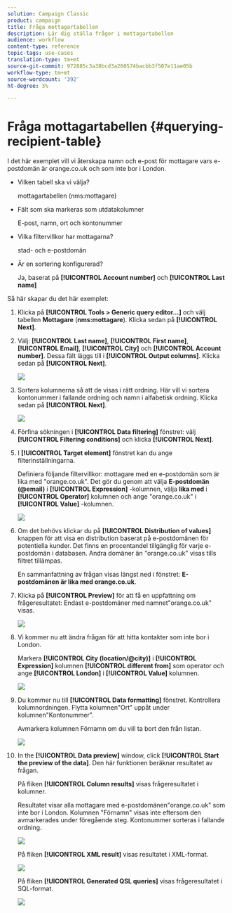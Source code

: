```yaml
---
solution: Campaign Classic
product: campaign
title: Fråga mottagartabellen
description: Lär dig ställa frågor i mottagartabellen
audience: workflow
content-type: reference
topic-tags: use-cases
translation-type: tm+mt
source-git-commit: 972885c3a38bcd3a260574bacbb3f507e11ae05b
workflow-type: tm+mt
source-wordcount: '392'
ht-degree: 3%

---
```



# Fråga mottagartabellen {#querying-recipient-table}

I det här exemplet vill vi återskapa namn och e-post för mottagare vars e-postdomän är orange.co.uk och som inte bor i London.

* Vilken tabell ska vi välja?

   mottagartabellen (nms:mottagare)

* Fält som ska markeras som utdatakolumner

   E-post, namn, ort och kontonummer

* Vilka filtervillkor har mottagarna?

   stad- och e-postdomän

* Är en sortering konfigurerad?

   Ja, baserat på **[!UICONTROL Account number]** och **[!UICONTROL Last name]**

Så här skapar du det här exemplet:

1. Klicka på **[!UICONTROL Tools > Generic query editor...]** och välj tabellen **Mottagare** (**nms:mottagare**). Klicka sedan på **[!UICONTROL Next]**.
1. Välj: **[!UICONTROL Last name]**, **[!UICONTROL First name]**, **[!UICONTROL Email]**, **[!UICONTROL City]** och **[!UICONTROL Account number]**. Dessa fält läggs till i **[!UICONTROL Output columns]**. Klicka sedan på **[!UICONTROL Next]**.

   ![](assets/query_editor_03.png)

1. Sortera kolumnerna så att de visas i rätt ordning. Här vill vi sortera kontonummer i fallande ordning och namn i alfabetisk ordning. Klicka sedan på **[!UICONTROL Next]**.

   ![](assets/query_editor_04.png)

1. Förfina sökningen i **[!UICONTROL Data filtering]** fönstret: välj **[!UICONTROL Filtering conditions]** och klicka **[!UICONTROL Next]**.
1. I **[!UICONTROL Target element]** fönstret kan du ange filterinställningarna.

   Definiera följande filtervillkor: mottagare med en e-postdomän som är lika med &quot;orange.co.uk&quot;. Det gör du genom att välja **E-postdomän (@email)** i **[!UICONTROL Expression]** -kolumnen, välja **lika med** i **[!UICONTROL Operator]** kolumnen och ange &quot;orange.co.uk&quot; i **[!UICONTROL Value]** -kolumnen.

   ![](assets/query_editor_05.png)

1. Om det behövs klickar du på **[!UICONTROL Distribution of values]** knappen för att visa en distribution baserat på e-postdomänen för potentiella kunder. Det finns en procentandel tillgänglig för varje e-postdomän i databasen. Andra domäner än &quot;orange.co.uk&quot; visas tills filtret tillämpas.

   En sammanfattning av frågan visas längst ned i fönstret: **E-postdomänen är lika med orange.co.uk**.

1. Klicka på **[!UICONTROL Preview]** för att få en uppfattning om frågeresultatet: Endast e-postdomäner med namnet&quot;orange.co.uk&quot; visas.

   ![](assets/query_editor_nveau_17.png)

1. Vi kommer nu att ändra frågan för att hitta kontakter som inte bor i London.

   Markera **[!UICONTROL City (location/@city)]** i **[!UICONTROL Expression]** kolumnen **[!UICONTROL different from]** som operator och ange **[!UICONTROL London]** i **[!UICONTROL Value]** kolumnen.

   ![](assets/query_editor_08.png)

1. Du kommer nu till **[!UICONTROL Data formatting]** fönstret. Kontrollera kolumnordningen. Flytta kolumnen&quot;Ort&quot; uppåt under kolumnen&quot;Kontonummer&quot;.

   Avmarkera kolumnen Förnamn om du vill ta bort den från listan.

   ![](assets/query_editor_nveau_15.png)

1. In the **[!UICONTROL Data preview]** window, click **[!UICONTROL Start the preview of the data]**. Den här funktionen beräknar resultatet av frågan.

   På fliken **[!UICONTROL Column results]** visas frågeresultatet i kolumner.

   Resultatet visar alla mottagare med e-postdomänen&quot;orange.co.uk&quot; som inte bor i London. Kolumnen &quot;Förnamn&quot; visas inte eftersom den avmarkerades under föregående steg. Kontonummer sorteras i fallande ordning.

   ![](assets/query_editor_nveau_12.png)

   På fliken **[!UICONTROL XML result]** visas resultatet i XML-format.

   ![](assets/query_editor_nveau_13.png)

   På fliken **[!UICONTROL Generated QSL queries]** visas frågeresultatet i SQL-format.

   ![](assets/query_editor_nveau_14.png)
